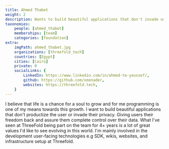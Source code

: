```yaml
---
title: Ahmed Thabet
weight: 2
description: Wants to build beautiful applications that don't invade user privacy.
taxonomies:
    people: [ahmed_thabet]
    memberships: [team]
    categories: [foundation]
extra:
    imgPath: ahmed_thabet.jpg
    organizations: [threefold_tech]
    countries: [Egypt]
    cities: [Cairo]
    private: 0
    socialLinks: {
        LinkedIn: https://www.linkedin.com/in/ahmed-te-youssef/,
        github: https://github.com/xmonader,
        websites: https://threefold.tech,
    }
---
```


I believe that life is a chance for a soul to grow and for me programming is one of my means towards this growth. I want to build beautiful applications that don't productize the user or invade their privacy. Giving users their freedom back and assure them complete control over their data. What I've seen at ThreeFold being part on the team for 4+ years is a lot of great values I'd like to see evolving in this world. I'm mainly involved in the development user-facing technologies e.g SDK, wikis, websites, and infrastructure setup at Threefold.
